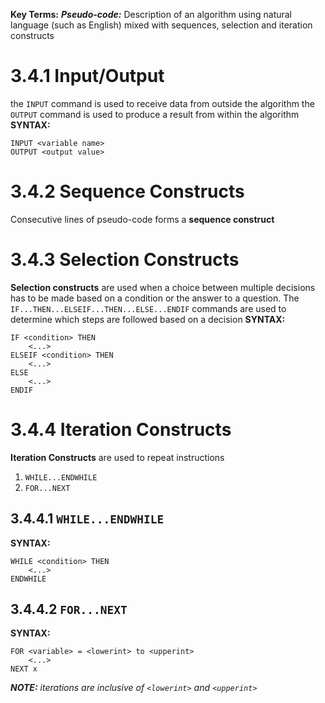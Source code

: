 **Key Terms:**
***Pseudo-code:*** Description of an algorithm using natural language (such as English) mixed with sequences, selection and iteration constructs

# 3.4.1 Input/Output
the `INPUT` command is used to receive data from outside the algorithm
the `OUTPUT` command is used to produce a result from within the algorithm
**SYNTAX:**
```
INPUT <variable name>
OUTPUT <output value>
```
# 3.4.2 Sequence Constructs
Consecutive lines of pseudo-code forms a **sequence construct**
# 3.4.3 Selection Constructs
**Selection constructs** are used when a choice between multiple decisions has to be made based on a condition or the answer to a question.
The `IF...THEN...ELSEIF...THEN...ELSE...ENDIF` commands are used to determine which steps are followed based on a decision
**SYNTAX:**
```
IF <condition> THEN
	<...>
ELSEIF <condition> THEN
	<...>
ELSE
	<...>
ENDIF
```
# 3.4.4 Iteration Constructs
**Iteration Constructs** are used to repeat instructions
1. `WHILE...ENDWHILE`
2. `FOR...NEXT`
## 3.4.4.1 `WHILE...ENDWHILE`
**SYNTAX:**
```
WHILE <condition> THEN
	<...>
ENDWHILE
```
## 3.4.4.2 `FOR...NEXT`
**SYNTAX:**
```
FOR <variable> = <lowerint> to <upperint>
	<...>
NEXT x
```
***NOTE:** iterations are inclusive of `<lowerint>` and `<upperint>`*
